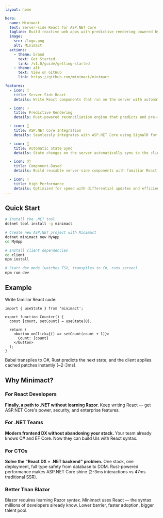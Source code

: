 ```yaml
---
layout: home

hero:
  name: Minimact
  text: Server-side React for ASP.NET Core
  tagline: Build reactive web apps with predictive rendering powered by Rust
  image:
    src: /logo.png
    alt: Minimact
  actions:
    - theme: brand
      text: Get Started
      link: /v1.0/guide/getting-started
    - theme: alt
      text: View on GitHub
      link: https://github.com/minimact/minimact

features:
  - icon: 🦕
    title: Server-Side React
    details: Write React components that run on the server with automatic state synchronization to the client.

  - icon: ⚡
    title: Predictive Rendering
    details: Rust-powered reconciliation engine that predicts and pre-renders UI updates before user interactions.

  - icon: 🎯
    title: ASP.NET Core Integration
    details: Seamlessly integrates with ASP.NET Core using SignalR for real-time communication.

  - icon: 🔄
    title: Automatic State Sync
    details: State changes on the server automatically sync to the client with minimal overhead.

  - icon: 📦
    title: Component-Based
    details: Build reusable server-side components with familiar React patterns and hooks.

  - icon: 🚀
    title: High Performance
    details: Optimized for speed with differential updates and efficient patch-based rendering.
---
```


## Quick Start

```bash
# Install the .NET tool
dotnet tool install -g minimact

# Create new ASP.NET project with Minimact
dotnet minimact new MyApp
cd MyApp

# Install client dependencies
cd client
npm install

# Start dev mode (watches TSX, transpiles to C#, runs server)
npm run dev
```

## Example

Write familiar React code:

```tsx
import { useState } from 'minimact';

export function Counter() {
  const [count, setCount] = useState(0);

  return (
    <button onClick={() => setCount(count + 1)}>
      Count: {count}
    </button>
  );
}
```

Babel transpiles to C#, Rust predicts the next state, and the client applies cached patches instantly (~2-3ms).

## Why Minimact?

### For React Developers
**Finally, a path to .NET without learning Razor.** Keep writing React — get ASP.NET Core's power, security, and enterprise features.

### For .NET Teams
**Modern frontend DX without abandoning your stack.** Your team already knows C# and EF Core. Now they can build UIs with React syntax.

### For CTOs
**Solve the "React DX + .NET backend" problem.** One stack, one deployment, full type safety from database to DOM. Rust-powered performance makes ASP.NET Core shine (2-3ms interactions vs 47ms traditional SSR).

### Better Than Blazor
Blazor requires learning Razor syntax. Minimact uses React — the syntax millions of developers already know. Lower barrier, faster adoption, bigger talent pool.

